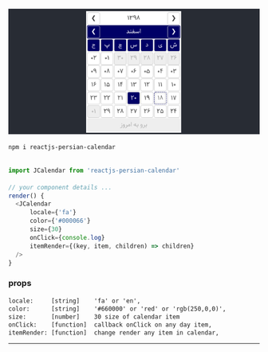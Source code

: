 
![reactjs persian calendar](https://raw.githubusercontent.com/jsh1400/reactjs-persian-calendar/master/docs/reactjs-persian-calendar.png)

```
npm i reactjs-persian-calendar
```

```javascript

import JCalendar from 'reactjs-persian-calendar'

// your component details ...
render() {
  <JCalendar 
      locale={'fa'} 
      color={'#000066'}
      size={30}
      onClick={console.log}
      itemRender={(key, item, children) => children}
  />
}

```
### props
    locale:     [string]    'fa' or 'en',
    color:      [string]    '#660000' or 'red' or 'rgb(250,0,0)',
    size:       [number]    30 size of calendar item
    onClick:    [function]  callback onClick on any day item,
    itemRender: [function]  change render any item in calendar,

---
